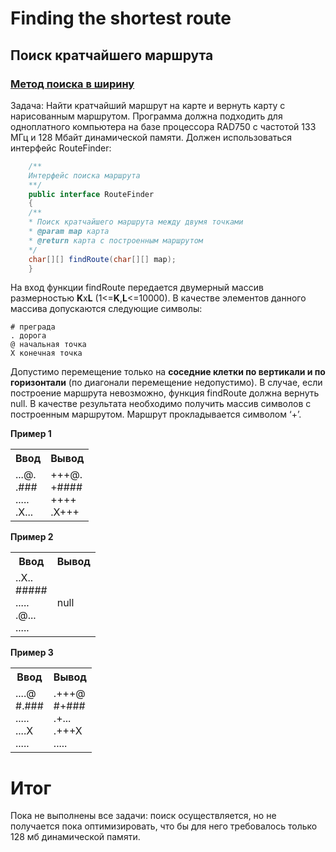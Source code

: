 # Finding the shortest route
## Поиск кратчайшего маршрута
### [Метод поиска в ширину](https://ru.wikipedia.org/wiki/%D0%9F%D0%BE%D0%B8%D1%81%D0%BA_%D0%B2_%D1%88%D0%B8%D1%80%D0%B8%D0%BD%D1%83)
 
Задача: Найти кратчайший маршрут на карте и вернуть карту с нарисованным маршрутом.
Программа должна подходить для одноплатного компьютера на базе
процессора RAD750 с частотой 133 МГц и 128 Мбайт динамической памяти. 
Должен использоваться интерфейс RouteFinder:
```java
    /**
    Интерфейс поиска маршрута
    **/
    public interface RouteFinder
    {
    /**
    * Поиск кратчайшего маршрута между двумя точками
    * @param map карта
    * @return карта с построенным маршрутом
    */
    char[][] findRoute(char[][] map);
    }
```

  На вход функции findRoute передается двумерный массив размерностью **K**x**L**
  (1<=**K**,**L**<=10000). В качестве элементов данного массива допускаются следующие
  символы:

    # преграда
    . дорога
    @ начальная точка
    X конечная точка

  Допустимо перемещение только на **соседние клетки по вертикали и по горизонтали** (по
  диагонали перемещение недопустимо). В случае, если построение маршрута
  невозможно, функция findRoute должна вернуть null. В качестве результата необходимо
  получить массив символов с построенным маршрутом. Маршрут прокладывается
  символом ‘+’.

**Пример 1**

<table>
<tr><th>Ввод</th><th> Вывод</th></tr> <!--ряд с ячейками заголовков-->
<tr><td> ...@. <br> .### <br> ..... <br> .X... </td><td> +++@. <br> +#### <br> ++++ <br> .X+++ </td></tr> <!--ряд с ячейками тела таблицы-->
</table>

**Пример 2**

<table>
<tr><th>Ввод</th><th> Вывод</th></tr> <!--ряд с ячейками заголовков-->
<tr><td> ..X.. <br> ##### <br> ..... <br> .@... <br> ..... </td><td> null </td></tr> <!--ряд с ячейками тела таблицы-->
</table>


**Пример 3**

<table>
<tr><th>Ввод</th><th> Вывод</th></tr> <!--ряд с ячейками заголовков-->
<tr><td> ....@ <br> #.### <br> ..... <br> ....X <br> ..... </td><td> .+++@ <br> #+### <br> .+... <br> .+++X <br> ..... </td></tr> <!--ряд с ячейками тела таблицы-->
</table>

# Итог
Пока не выполнены все задачи: поиск осуществляется, 
но не получается пока оптимизировать, что бы для него требовалось 
только 128 мб динамической памяти.
